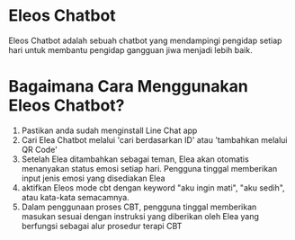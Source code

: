 # Eleos Chatbot

Eleos Chatbot adalah sebuah chatbot yang mendampingi pengidap setiap hari untuk membantu pengidap gangguan jiwa menjadi lebih baik.

# Bagaimana Cara Menggunakan Eleos Chatbot?


1. Pastikan anda sudah menginstall Line Chat app
2. Cari Elea Chatbot melalui 'cari berdasarkan ID' atau 'tambahkan melalui QR Code'
3. Setelah Elea ditambahkan sebagai teman, Elea akan otomatis menanyakan status emosi setiap hari. Pengguna tinggal memberikan input jenis emosi yang disediakan Elea
3. aktifkan Eleos mode cbt dengan keyword "aku ingin mati", "aku sedih", atau kata-kata semacamnya.
4. Dalam penggunaan proses CBT, pengguna tinggal memberikan masukan sesuai dengan instruksi yang diberikan oleh Elea yang berfungsi sebagai alur prosedur terapi CBT
